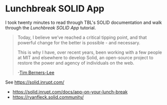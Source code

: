 # Lunchbreak SOLID App

I took twenty minutes to read through TBL's SOLID documentation and walk through the *Lunchbreak SOLID App* tutorial.

> Today, I believe we’ve reached a critical tipping point, and that powerful change for the better is possible - and necessary.
>
> This is why I have, over recent years, been working with a few people at MIT and elsewhere to develop Solid, an open-source project to restore the power and agency of individuals on the web.
>
> -[Tim Berners-Lee](https://inrupt.com/blog/one-small-step-for-the-web)

See <https://solid.inrupt.com/>

- <https://solid.inrupt.com/docs/app-on-your-lunch-break>
- <https://ryanfleck.solid.community/>
